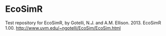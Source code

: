 EcoSimR
=======

Test repository for EcoSimR, by Gotelli, N.J. and A.M. Ellison. 2013. EcoSimR 1.00.  http://www.uvm.edu/~ngotelli/EcoSim/EcoSim.html
